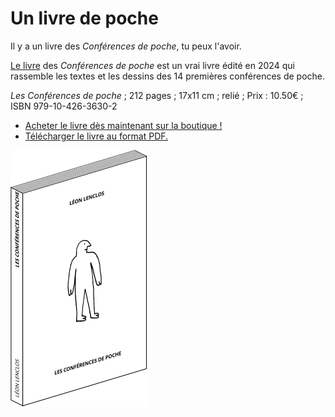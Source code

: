 # Un livre de poche

Il y a un livre des <em>Conférences de poche</em>, tu peux l'avoir.

<div class=plus>

<p><a href="https://shop.nokill.fr/produit/livre-les-conferences-de-poche">Le livre</a> des <em>Conférences de poche</em> est un vrai livre édité en 2024 qui rassemble
les textes et les dessins des 14 premières conférences de poche.
<div class=plus>

<p><em>Les Conférences de poche</em> ; 212&nbsp;pages ; 17x11&nbsp;cm ; relié ; Prix&nbsp;:&nbsp;10.50€ ; ISBN&nbsp;979-10-426-3630-2</p>


</div>
<ul>
<li><a href="https://shop.nokill.fr/produit/livre-les-conferences-de-poche">Acheter le livre dès maintenant sur la boutique !</a></li>
<li><a href="pdf/les-conferences-de-poche-le-livre.pdf">Télécharger le livre au format PDF.</a></li>
</ul>

</div>

<a href="https://shop.nokill.fr/produit/livre-les-conferences-de-poche"  id="livre"><img alt="livre des conferences" src="img/illu-web/livre.svg"></a>



<style>

#livre{
display:block;
}

#livre:hover     {

  
    animation-duration: 4s;
  animation-name: zoom;
  animation-iteration-count: infinite;
  animation-direction: alternate;
  animation-timing-function: ease-in-out;

}

@keyframes zoom {
  0%   {scale:100%;rotate:0;}
  100% {scale:200%;rotate:10deg;}
}

</style>
